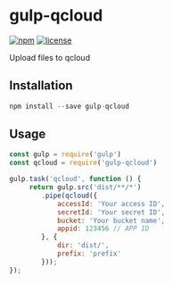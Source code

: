 # gulp-qcloud

[![npm](https://img.shields.io/npm/v/gulp-qcloud.svg)](https://www.npmjs.com/package/gulp-qcloud)
[![license](https://img.shields.io/npm/l/gulp-qcloud.svg)](https://www.npmjs.com/package/gulp-qcloud)

Upload files to qcloud

## Installation

```js
npm install --save gulp-qcloud
```

## Usage

```js
const gulp = require('gulp')
const qcloud = require('gulp-qcloud')

gulp.task('qcloud', function () {
     return gulp.src('dist/**/*')
        .pipe(qcloud({
            accessId: 'Your access ID',
            secretId: 'Your secret ID',
            bucket: 'Your bucket name',
            appid: 123456 // APP ID
        }, {
            dir: 'dist/',
            prefix: 'prefix'
        }));
});
```
